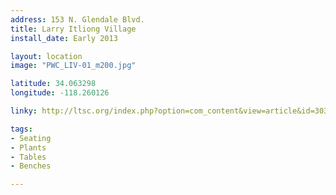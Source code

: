 ```yaml
---
address: 153 N. Glendale Blvd.
title: Larry Itliong Village
install_date: Early 2013

layout: location
image: "PWC_LIV-01_m200.jpg"

latitude: 34.063298
longitude: -118.260126

linky: http://ltsc.org/index.php?option=com_content&view=article&id=303

tags:	
- Seating
- Plants
- Tables
- Benches

---
```

